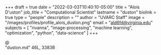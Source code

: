 +++
draft = true
date = "2022-03-03T10:40:10-05:00"
title = "Alois D'uston"
job_title = "Computational Scientist"
lastname = "duston"
biolink = true
type = "people"
description = ""
author = "UVARC Staff"
image = "/images/profiles/profile_alois_duston.png"
email = "ald6fd@virginia.edu"
subjects = [
  "rivanna",
  "image-processing",
  "machine learning",
  "optimization",
  "python",
  "data-science"
]
+++

@                                                                               
"duston.md" 46L, 3383B
